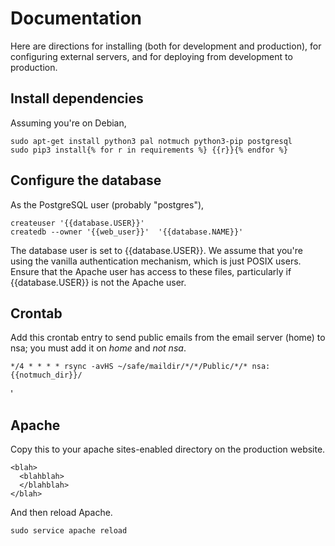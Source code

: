 # Documentation
Here are directions for installing (both for development and production),
for configuring external servers, and for deploying from development to
production.

## Install dependencies
Assuming you're on Debian,

    sudo apt-get install python3 pal notmuch python3-pip postgresql
    sudo pip3 install{% for r in requirements %} {{r}}{% endfor %}

## Configure the database
As the PostgreSQL user (probably "postgres"),

    createuser '{{database.USER}}'
    createdb --owner '{{web_user}}'  '{{database.NAME}}'

The database user is set to {{database.USER}}. We assume that you're using
the vanilla authentication mechanism, which is just POSIX users. Ensure that
the Apache user has access to these files, particularly if {{database.USER}}
is not the Apache user.

## Crontab
Add this crontab entry to send public emails from the email server (home)
to nsa; you must add it on *home* and *not nsa*.

    */4 * * * * rsync -avHS ~/safe/maildir/*/*/Public/*/* nsa:{{notmuch_dir}}/

'

## Apache
Copy this to your apache sites-enabled directory on the production website.

    <blah>
      <blahblah>
      </blahblah>
    </blah>

And then reload Apache.

    sudo service apache reload
